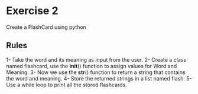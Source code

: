 # Exercise 2

Create a FlashCard using python

## Rules

1- Take the word and its meaning as input from the user.
2- Create a class named flashcard, use the __init__() function to assign values for Word and Meaning.
3- Now we use the __str__() function to return a string that contains the word and meaning.
4- Store the returned strings in a list named flash.
5- Use a while loop to print all the stored flashcards.
